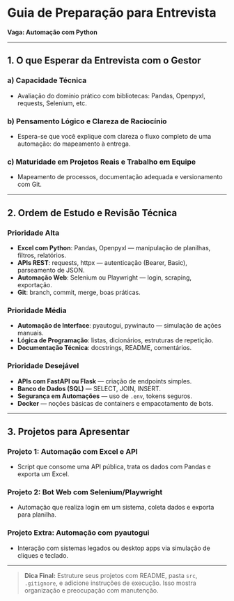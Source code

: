 # Guia de Preparação para Entrevista  
**Vaga: Automação com Python**

---

## 1. O que Esperar da Entrevista com o Gestor

### a) Capacidade Técnica
- Avaliação do domínio prático com bibliotecas: Pandas, Openpyxl, requests, Selenium, etc.

### b) Pensamento Lógico e Clareza de Raciocínio
- Espera-se que você explique com clareza o fluxo completo de uma automação: do mapeamento à entrega.

### c) Maturidade em Projetos Reais e Trabalho em Equipe
- Mapeamento de processos, documentação adequada e versionamento com Git.

---

## 2. Ordem de Estudo e Revisão Técnica

### **Prioridade Alta**
- **Excel com Python**: Pandas, Openpyxl — manipulação de planilhas, filtros, relatórios.
- **APIs REST**: requests, httpx — autenticação (Bearer, Basic), parseamento de JSON.
- **Automação Web**: Selenium ou Playwright — login, scraping, exportação.
- **Git**: branch, commit, merge, boas práticas.

### **Prioridade Média**
- **Automação de Interface**: pyautogui, pywinauto — simulação de ações manuais.
- **Lógica de Programação**: listas, dicionários, estruturas de repetição.
- **Documentação Técnica**: docstrings, README, comentários.

### **Prioridade Desejável**
- **APIs com FastAPI ou Flask** — criação de endpoints simples.
- **Banco de Dados (SQL)** — SELECT, JOIN, INSERT.
- **Segurança em Automações** — uso de `.env`, tokens seguros.
- **Docker** — noções básicas de containers e empacotamento de bots.

---

## 3. Projetos para Apresentar

### Projeto 1: Automação com Excel e API
- Script que consome uma API pública, trata os dados com Pandas e exporta um Excel.

### Projeto 2: Bot Web com Selenium/Playwright
- Automação que realiza login em um sistema, coleta dados e exporta para planilha.

### Projeto Extra: Automação com pyautogui
- Interação com sistemas legados ou desktop apps via simulação de cliques e teclado.

---

> **Dica Final:** Estruture seus projetos com README, pasta `src`, `.gitignore`, e adicione instruções de execução. Isso mostra organização e preocupação com manutenção.
